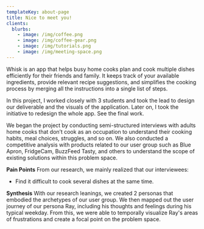 ```yaml
---
templateKey: about-page
title: Nice to meet you!
clients:
  blurbs:
    - image: /img/coffee.png
    - image: /img/coffee-gear.png
    - image: /img/tutorials.png
    - image: /img/meeting-space.png
---
```

Whisk is an app that helps busy home cooks plan and cook multiple dishes efficiently for their friends and family. It keeps track of your available ingredients, provide relevant recipe suggestions, and simplifies the cooking process by merging all the instructions into a single list of steps.

In this project, I worked closely with 3 students and took the lead to design our deliverable and the visuals of the application. Later on, I took the initiative to redesign the whole app. See the final work.





We began the project by conducting semi-structured interviews with adults home cooks that don’t cook as an occupation to understand their cooking habits, meal choices, struggles, and so on. We also conducted a competitive analysis with products related to our user group such as Blue Apron, FridgeCam, BuzzFeed Tasty, and others to understand the scope of existing solutions within this problem space.

**Pain Points**
From our research, we mainly realized that our interviewees:

* Find it difficult to cook several dishes at the same time.

**Synthesis**
With our research leanings, we created 2 personas that embodied the archetypes of our user group. We then mapped out the user journey of our persona Ray, including his thoughts and feelings during his typical weekday. From this, we were able to temporally visualize Ray's areas of frustrations and create a focal point on the problem space.
